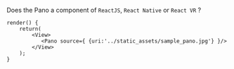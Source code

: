 Does the Pano a component of `ReactJS`, `React Native` or `React VR` ? 
```
render() {
    return(
        <View>
           <Pano source={ {uri:'../static_assets/sample_pano.jpg'} }/>
        </View>
    );
}
```